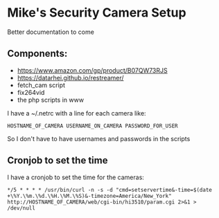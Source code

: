 # Mike's Security Camera Setup

Better documentation to come

## Components:

- https://www.amazon.com/gp/product/B07QW73RJS
- https://datarhei.github.io/restreamer/
- fetch_cam script
- fix264vid
- the php scripts in www

I have a ~/.netrc with a line for each camera like:

```
HOSTNAME_OF_CAMERA USERNAME_ON_CAMERA PASSWORD_FOR_USER
```

So I don't have to have usernames and passwords in the scripts

## Cronjob to set the time

I have a cronjob to set the time for the cameras:

```
*/5 * * * * /usr/bin/curl -n -s -d "cmd=setservertime&-time=$(date +\%Y.\%m.\%d.\%H.\%M.\%S)&-timezone=America/New_York" http://HOSTNAME_OF_CAMERA/web/cgi-bin/hi3510/param.cgi 2>&1 > /dev/null
```
